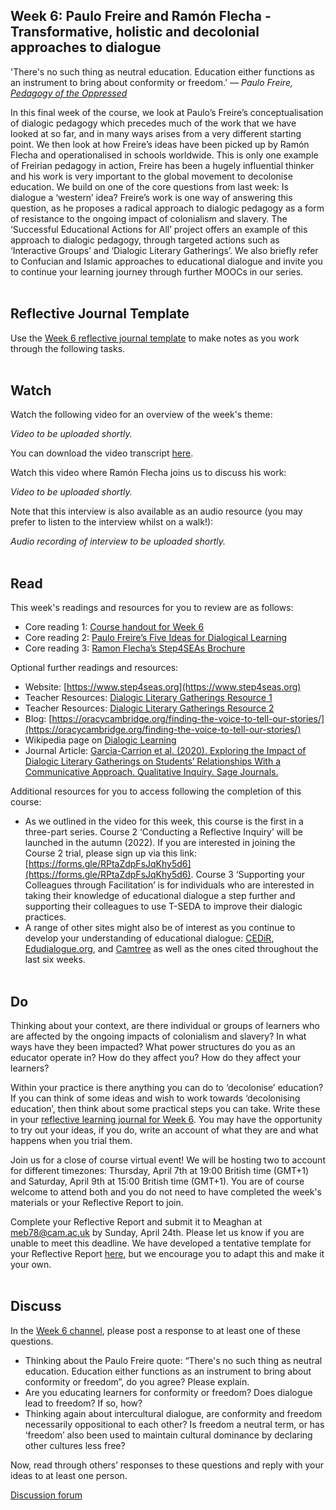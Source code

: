 ## Week 6: Paulo Freire and Ramón Flecha - Transformative, holistic and decolonial approaches to dialogue

'There's no such thing as neutral education. Education either functions as an instrument to bring about conformity or freedom.'
_― Paulo Freire, [Pedagogy of the Oppressed](https://www.goodreads.com/work/quotes/915602)_

In this final week of the course, we look at Paulo’s Freire’s conceptualisation of dialogic pedagogy which precedes much of the work that we have looked at so far, and in many ways arises from a very different starting point. We then look at how Freire’s ideas have been picked up by Ramón Flecha and operationalised in schools worldwide. This is only one example of Freirian pedagogy in action, Freire has been a hugely influential thinker and his work is very important to the global movement to decolonise education. We build on one of the core questions from last week: Is dialogue a ‘western’ idea? Freire’s work is one way of answering this question, as he proposes a radical approach to dialogic pedagogy as a form of resistance to the ongoing impact of colonialism and slavery. The ‘Successful Educational Actions for All’ project offers an example of this approach to dialogic pedagogy, through targeted actions such as ‘Interactive Groups’ and ‘Dialogic Literary Gatherings’. We also briefly refer to Confucian and Islamic approaches to educational dialogue and invite you to continue your learning journey through further MOOCs in our series.
<br/><br/>
## Reflective Journal Template
Use the [Week 6 reflective journal template](https://mbrugha.github.io/fundamentals-of-ed-dialogue/img/Wk6_journal.docx) to make notes as you work through the following tasks. 
<br/><br/>
## Watch

Watch the following video for an overview of the week's theme:

_Video to be uploaded shortly._

You can download the video transcript [here](https://mbrugha.github.io/fundamentals-of-ed-dialogue/img/Fundamentals_wk6_video.pdf).

Watch this video where Ramón Flecha joins us to discuss his work:

_Video to be uploaded shortly._

Note that this interview is also available as an audio resource (you may prefer to listen to the interview whilst on a walk!):

_Audio recording of interview to be uploaded shortly._
<br/><br/>
## Read
This week's readings and resources for you to review are as follows:
* Core reading 1: [Course handout for Week 6](https://mbrugha.github.io/fundamentals-of-ed-dialogue/img/Wk6_handout.pdf)
* Core reading 2: [Paulo Freire’s Five Ideas for Dialogical Learning](https://www.instructionalcoaching.com/paulo-freires-five-ideas-for-dialogical-learning/)
* Core reading 3: [Ramon Flecha’s Step4SEAs Brochure](https://www.step4seas.org/_files/ugd/8957d5_f5a2ea7546064fb2b994c49159ba4d62.pdf)

Optional further readings and resources:
* Website: [https://www.step4seas.org](https://www.step4seas.org)
* Teacher Resources: [Dialogic Literary Gatherings Resource 1](https://moodle.community.ecml.at/mod/book/tool/print/index.php?id=246)
* Teacher Resources: [Dialogic Literary Gatherings Resource 2](https://www.schooleducationgateway.eu/files/esl/downloads/21_INCLUD-ED_Dialogic_Gatherings.pdf)
* Blog: [https://oracycambridge.org/finding-the-voice-to-tell-our-stories/](https://oracycambridge.org/finding-the-voice-to-tell-our-stories/)
* Wikipedia page on [Dialogic Learning](https://en.wikipedia.org/wiki/Dialogic_learning)
* Journal Article: [Garcia-Carrion et al. (2020). Exploring the Impact of Dialogic Literary Gatherings on Students’ Relationships With a Communicative Approach. Qualitative Inquiry. Sage Journals.](https://journals.sagepub.com/doi/full/10.1177/1077800420938879)

Additional resources for you to access following the completion of this course:
* As we outlined in the video for this week, this course is the first in a three-part series. Course 2 ‘Conducting a Reflective Inquiry’ will be launched in the autumn (2022). If you are interested in joining the Course 2 trial, please sign up via this link: [https://forms.gle/RPtaZdpFsJqKhy5d6](https://forms.gle/RPtaZdpFsJqKhy5d6). Course 3 ‘Supporting your Colleagues through Facilitation’ is for individuals who are interested in taking their knowledge of educational dialogue a step further and supporting their colleagues to use T-SEDA to improve their dialogic practices.
* A range of other sites might also be of interest as you continue to develop your understanding of educational dialogue: [CEDiR](https://www.educ.cam.ac.uk/research/groups/cedir/), [Edudialogue.org](https://www.edudialogue.org/), and [Camtree](https://camtree.org/) as well as the ones cited throughout the last six weeks.
<br/><br/>
## Do
Thinking about your context, are there individual or groups of learners who are affected by the ongoing impacts of colonialism and slavery? In what ways have they been impacted? What power structures do you as an educator operate in? How do they affect you? How do they affect your learners? 

Within your practice is there anything you can do to ‘decolonise’ education? If you can think of some ideas and wish to work towards ‘decolonising education’, then think about some practical steps you can take. Write these in your [reflective learning journal for Week 6](https://mbrugha.github.io/fundamentals-of-ed-dialogue/img/Wk6_journal.docx). You may have the opportunity to try out your ideas, if you do, write an account of what they are and what happens when you trial them.

Join us for a close of course virtual event! We will be hosting two to account for different timezones: Thursday, April 7th at 19:00 British time (GMT+1) and Saturday, April 9th at 15:00 British time (GMT+1). You are of course welcome to attend both and you do not need to have completed the week's materials or your Reflective Report to join.

Complete your Reflective Report and submit it to Meaghan at meb78@cam.ac.uk by Sunday, April 24th. Please let us know if you are unable to meet this deadline. We have developed a tentative template for your Reflective Report [here](https://mbrugha.github.io/fundamentals-of-ed-dialogue/img/Reflective_Report_template.docx), but we encourage you to adapt this and make it your own.
<br/><br/>
## Discuss
In the [Week 6 channel](https://www.edudialogue.org/forum/fundamentals-mooc/week-6-paulo-freire-ramon-flecha-transformative-holistic-and-decolonial-approaches-to-dialogue/#post-321), please post a response to at least one of these questions.
* Thinking about the Paulo Freire quote: “There's no such thing as neutral education. Education either functions as an instrument to bring about conformity or freedom”, do you agree? Please explain.
* Are you educating learners for conformity or freedom? Does dialogue lead to freedom? If so, how?
* Thinking again about intercultural dialogue, are conformity and freedom necessarily oppositional to each other? Is freedom a neutral term, or has ‘freedom’ also been used to maintain cultural dominance by declaring other cultures less free?

Now, read through others’ responses to these questions and reply with your ideas to at least one person. 

<a class="btn btn-primary" href="https://www.edudialogue.org/forum/"><i class="fa fa-home"></i> Discussion forum</a>
<br/><br/>

